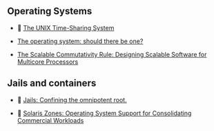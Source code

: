 ## Operating Systems 

* :scroll: [The UNIX Time-Sharing System](unix-time-sharing-system.pdf)

* [The operating system: should there be one?](https://www.cl.cam.ac.uk/~srk31/research/papers/kell13operating.pdf)

* [The Scalable Commutativity Rule: Designing Scalable Software for Multicore Processors](https://people.csail.mit.edu/nickolai/papers/clements-sc.pdf)

## Jails and containers

* :scroll: [Jails: Confining the omnipotent root.](http://phk.freebsd.dk/pubs/sane2000-jail.pdf)

* :scroll: [Solaris Zones: Operating System Support for Consolidating Commercial Workloads](https://www.usenix.org/legacy/event/lisa04/tech/full_papers/price/price.pdf)
